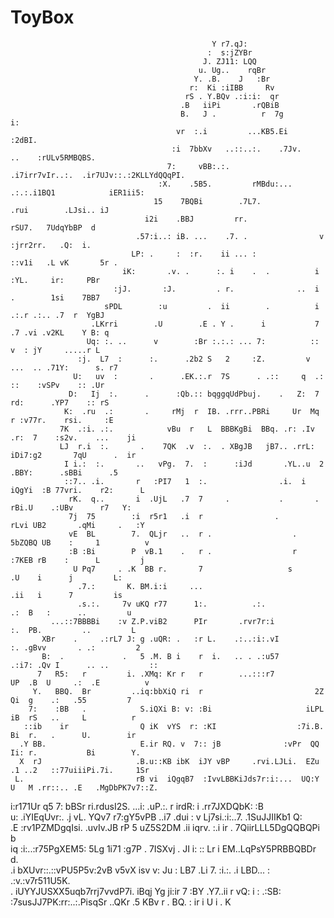 # ToyBox
                                                 Y r7.qJ:                                                       
                                                :  s:jZYBr                                                      
                                               J. ZJ11: LQQ                                                     
                                              u. Ug..    rqBr                                                   
                                             Y. .B.    J   :Br                                                  
                                            r:  Ki :iIBB     Rv                                                 
                                           rS . Y.BQv .:i:i:  qr                                                
                                          .B   iiPi       .rQBiB                                                
                                          B.   J .          r  7g                                   i:          
                                         vr  :.i         ...KB5.Ei                              :2dBI.          
                                        :i  7bbXv   ..::..:.    .7Jv.             ..    :rULv5RMBQBS.           
                                       7:     vBB:.:.        .i7irr7vIr..:.  .ir7UJv::.:2KLLYdQQqPI.            
                                     :X.    .5B5.         rMBdu:...  .:.:.i1BQ1            iER1ii5:             
                                    15    7BQBi        .7L7.                .rui        .LJsi.. iJ              
                                  i2i    .BBJ         rr.                     rSU7.   7UdqYbBP  d               
                                .57:i..: iB. ...    .7. .                v     :jrr2rr.   .Q:  i.               
                               LP: .     :  :r.    ii ... :             ::v1i   .L vK       5r .                
                             iK:       .v. .      :. i    .  .          i   :YL.     ir:     PBr                
                           :jJ.       :J.         . r.              ..  i    .        1si    7BB7               
                         sPDL        :u         .  ii        .          i  .:.r .:.. .7  r  YgBJ                
                      .LKrri        .U        .E . Y .      i           7 .7 .vi .v2KL    Y B: q                
                     Uq: :. ..      v        :Br :.:.: ... 7:          :: v  : jY     .....r L                  
                   :j.  L7  :      :.      .2b2 S   2     :Z.         v ...  .. .71Y:      s. r7                
                  U:   uv  :       .      .EK.:.r  7S      . .::     q  .:   ::    :vSPv    :: .Ur              
                 D:   Ij  :.      .      :Qb.:: bqggqUdPbuj.    .   Z:  7    rd:      .YP7    :: rS             
                K:  .ru  .:       .     rMj  r  IB. .rrr..PBRi     Ur  Mq    r :v77r.    rsi.     :E            
               7K  .:i. .:.            vBu  r   L  BBBKgBi  BBq. .r: .Iv .r:  7    :s2v.    ...    ji           
               LJ  r.i  :.       .    7QK  .v  :.  . XBgJB   jB7.. .rrL: iDi7:g2       7qU      .  ir           
                I i.:  :.       ..   vPg.  7.  :      :iJd       .YL..u  2   .BBY:      .sBBi      .5           
                ::7.. .i.       r   :PI7   1  :.                .i.  i iQgYi  :B 77vri.    r2:      L           
                 rK.  q..       i  .UjL   .7  7     .           .       .  rBi.U    .:UBv      r7   Y:          
                 7j  75        :i  r5r1   .i  r                .        rLvi UB2       .qMi     .   :Y          
                 vE  BL        7.  QLjr   ..  r .                  .   5bZQBQ UB    :     1          v          
                 :B :Bi        P  vB.1    .   r .                  r    :7KEB rB    :      L         j          
                  U Pq7     . .K  BB r.       7                   s           .U    i      j         L:         
                   .7.:       K. BM.i:i     ...                               .ii   i      7         is         
                   .s.:.     7v uKQ r77      1:.          .:.               .:  B   :      ..         u         
             ...::7BBBBi    :v Z.P.viB2      PIr       .rvr7r:i            :.  PB.         ..         L         
           XBr    .     .:rL7 J: g .uQR: .   :r L.    .:..:i:.vI          :. .gBvv       . .:         2         
           B:  .             .   5 .M. B i    r  i.   .. . .:u57       .:i7: .Qv I      .. ..         ::        
          7   R5:   r         i. .XMq: Kr r   r        ...:::r7          UP  .B  U     .:  .E          v        
         Y.   BBQ.  Br         ..iq:bbXiQ ri  r                         2Z   Qi  g    .:   .55         7        
        7:    :BB   .            S.iQXi B: v: :Bi                     iLPL  iB  rS   ..     L          r        
       ::ib    ir                Q iK  vYS  r: :KI                  :7i.B.  Bi  r.   .      U.        ir        
      .Y BB.                     E.ir RQ. v  7:: jB              :vPr  QQ  Ii: r.           Bi        Y.        
      X  rJ                     .B.u::KB ibK  iJY vBP     .rvi.LJLi.  EZu .1 ..2   ::77uiiiPi.7i.     1Sr       
     L.                         rB vi  iQgqB7  :IvvLBBKiJds7r:i:...  UQ:Y U   M .rr::.. .E   .MgDbPK7v7::Z.     
  i:r171Ur                      q5 7:     bBSr  ri.rdusI2S. ...i:  .uP.:. r  irdR:      i   .rr7JXDQbK:  :B     
 u:   .iYIEqUvr:.              .j  vL.     YQv7  r7:gY5vPB  ..i7  .dui : v  Lj7si.:i:..7.   .1SuJJIIKb1   Q:    
.E       :rv1PZMDgqIsi.       .uvIv.JB      rP 5  uZ5S2DM   .ii  iqrv. :.i  ir  .     7QiirLLL5DgQQBQPi    b    
iq        :i:..:r75PgXEM5:    5Lg  1i71      :g7P  . 7ISXvj   . JI i:  ::  Lr   i    EM..LqPsY5PRBBQBDr    d.   
.i         bXUvr::.::vPU5P5v:2vB    v5vX     isv v: Ju  : LB7 .Li  7.  :i.:.   .i  LBD...  :   .:v.:v7r511U5K.  
.         iUYYJUSXX5uqb7rrj7vvdP7i.  iBqj   Yg  ji:ir    7 :BY    .Y7..ii      r  vQ:     i            :  .:SB: 
            :7susJJ7PK:rr:..:.PisqSr ..QKr .5    KBv r    .  BQ.    :  ir      i  U       i            .      K 
